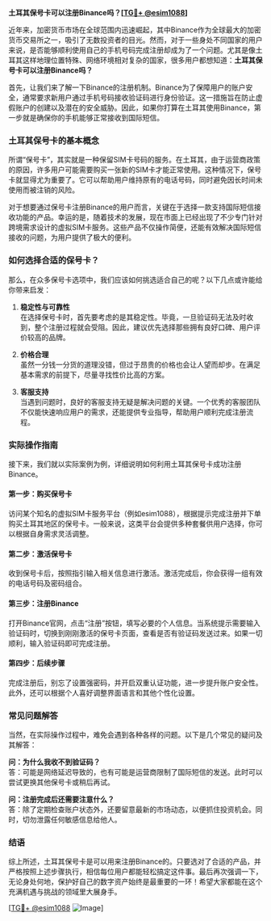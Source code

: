 **土耳其保号卡可以注册Binance吗？[[TG💪+ @esim1088](https://t.me/s/esim1088)]**

近年来，加密货币市场在全球范围内迅速崛起，其中Binance作为全球最大的加密货币交易所之一，吸引了无数投资者的目光。然而，对于一些身处不同国家的用户来说，是否能够顺利使用自己的手机号码完成注册却成为了一个问题。尤其是像土耳其这样地理位置特殊、网络环境相对复杂的国家，很多用户都想知道：**土耳其保号卡可以注册Binance吗？**

首先，让我们来了解一下Binance的注册机制。Binance为了保障用户的账户安全，通常要求新用户通过手机号码接收验证码进行身份验证。这一措施旨在防止虚假账户的创建以及潜在的安全威胁。因此，如果你打算在土耳其使用Binance，第一步就是确保你的手机能够正常接收到国际短信。

### 土耳其保号卡的基本概念

所谓“保号卡”，其实就是一种保留SIM卡号码的服务。在土耳其，由于运营商政策的原因，许多用户可能需要购买一张新的SIM卡才能正常使用。这种情况下，保号卡就显得尤为重要了。它可以帮助用户维持原有的电话号码，同时避免因长时间未使用而被注销的风险。

对于想要通过保号卡注册Binance的用户而言，关键在于选择一款支持国际短信接收功能的产品。幸运的是，随着技术的发展，现在市面上已经出现了不少专门针对跨境需求设计的虚拟SIM卡服务。这些产品不仅操作简便，还能有效解决国际短信接收的问题，为用户提供了极大的便利。

### 如何选择合适的保号卡？

那么，在众多保号卡选项中，我们应该如何挑选适合自己的呢？以下几点或许能给你带来启发：

1. **稳定性与可靠性**  
   在选择保号卡时，首先要考虑的是其稳定性。毕竟，一旦验证码无法及时收到，整个注册过程就会受阻。因此，建议优先选择那些拥有良好口碑、用户评价较高的品牌。

2. **价格合理**  
   虽然一分钱一分货的道理没错，但过于昂贵的价格也会让人望而却步。在满足基本需求的前提下，尽量寻找性价比高的方案。

3. **客服支持**  
   当遇到问题时，良好的客服支持无疑是解决问题的关键。一个优秀的客服团队不仅能快速响应用户的需求，还能提供专业指导，帮助用户顺利完成注册流程。

### 实际操作指南

接下来，我们就以实际案例为例，详细说明如何利用土耳其保号卡成功注册Binance。

#### 第一步：购买保号卡
访问某个知名的虚拟SIM卡服务平台（例如esim1088），根据提示完成注册并下单购买土耳其地区的保号卡。一般来说，这类平台会提供多种套餐供用户选择，你可以根据自身需求灵活调整。

#### 第二步：激活保号卡
收到保号卡后，按照指引输入相关信息进行激活。激活完成后，你会获得一组有效的电话号码及密码组合。

#### 第三步：注册Binance
打开Binance官网，点击“注册”按钮，填写必要的个人信息。当系统提示需要输入验证码时，切换到刚刚激活的保号卡页面，查看是否有验证码发送过来。如果一切顺利，输入验证码即可完成注册。

#### 第四步：后续步骤
完成注册后，别忘了设置强密码，并开启双重认证功能，进一步提升账户安全性。此外，还可以根据个人喜好调整界面语言和其他个性化设置。

### 常见问题解答

当然，在实际操作过程中，难免会遇到各种各样的问题。以下是几个常见的疑问及其解答：

**问：为什么我收不到验证码？**  
答：可能是网络延迟导致的，也有可能是运营商限制了国际短信的发送。此时可以尝试更换其他保号卡或稍后再试。

**问：注册完成后还需要注意什么？**  
答：除了定期检查账户状态外，还要留意最新的市场动态，以便抓住投资机会。同时，切勿泄露任何敏感信息给他人。

### 结语

综上所述，土耳其保号卡是可以用来注册Binance的。只要选对了合适的产品，并严格按照上述步骤执行，相信每位用户都能轻松搞定这件事。最后再次强调一下，无论身处何地，保护好自己的数字资产始终是最重要的一环！希望大家都能在这个充满机遇与挑战的领域里大展身手。

[[TG💪+ @esim1088](https://t.me/s/esim1088) ![Image](https://i.postimg.cc/4NQfJmqS/Snipaste-2025-05-13-00-14-12.png)]